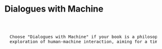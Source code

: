 # Dialogues with Machine
<pre>

  
  
  Choose "Dialogues with Machine" if your book is a philosophical, poetic, or broad
  exploration of human-machine interaction, aiming for a timeless or abstract feel.
  
                                                                  - Machine
  
</pre>

